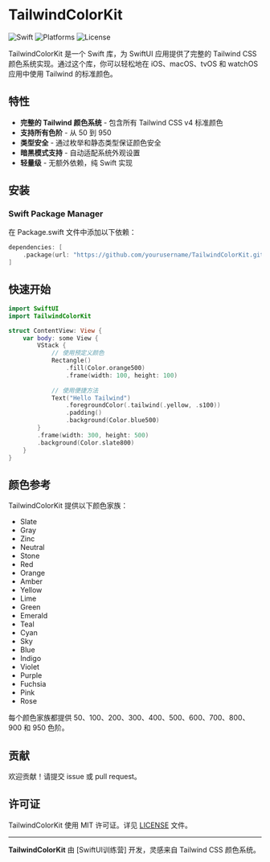 # TailwindColorKit

![Swift](https://img.shields.io/badge/Swift-5.6+-orange.svg)
![Platforms](https://img.shields.io/badge/Platforms-iOS%20%7C%20macOS%20%7C%20tvOS%20%7C%20watchOS-lightgrey.svg)
![License](https://img.shields.io/badge/License-MIT-blue.svg)

TailwindColorKit 是一个 Swift 库，为 SwiftUI 应用提供了完整的 Tailwind CSS 颜色系统实现。通过这个库，你可以轻松地在 iOS、macOS、tvOS 和 watchOS 应用中使用 Tailwind 的标准颜色。

## 特性

- **完整的 Tailwind 颜色系统** - 包含所有 Tailwind CSS v4 标准颜色
- **支持所有色阶** - 从 50 到 950
- **类型安全** - 通过枚举和静态类型保证颜色安全
- **暗黑模式支持** - 自动适配系统外观设置
- **轻量级** - 无额外依赖，纯 Swift 实现

## 安装

### Swift Package Manager

在 Package.swift 文件中添加以下依赖：

```swift
dependencies: [
    .package(url: "https://github.com/yourusername/TailwindColorKit.git", from: "1.0.5")
]
```

## 快速开始

```swift
import SwiftUI
import TailwindColorKit

struct ContentView: View {
    var body: some View {
        VStack {
            // 使用预定义颜色
            Rectangle()
                .fill(Color.orange500)
                .frame(width: 100, height: 100)
            
            // 使用便捷方法
            Text("Hello Tailwind")
                .foregroundColor(.tailwind(.yellow, .s100))
                .padding()
                .background(Color.blue500)
        }
        .frame(width: 300, height: 500)
        .background(Color.slate800)
    }
}
```

## 颜色参考

TailwindColorKit 提供以下颜色家族：

- Slate
- Gray
- Zinc
- Neutral
- Stone
- Red
- Orange
- Amber
- Yellow
- Lime
- Green
- Emerald
- Teal
- Cyan
- Sky
- Blue
- Indigo
- Violet
- Purple
- Fuchsia
- Pink
- Rose

每个颜色家族都提供 50、100、200、300、400、500、600、700、800、900 和 950 色阶。

## 贡献

欢迎贡献！请提交 issue 或 pull request。

## 许可证

TailwindColorKit 使用 MIT 许可证。详见 [LICENSE](LICENSE) 文件。

---

**TailwindColorKit** 由 [SwiftUI训练营] 开发，灵感来自 Tailwind CSS 颜色系统。
